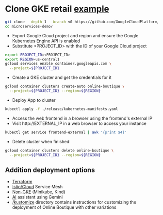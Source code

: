 # Clone GKE retail [example](https://github.com/aws-containers/retail-store-sample-app/blob/main/README.md)
```bash
git clone --depth 1 --branch v0 https://github.com/GoogleCloudPlatform/microservices-demo.git
cd microservices-demo/
```
- Export Google Cloud project and region and ensure the Google Kubernetes Engine API is enabled
- Substitute <PROJECT_ID> with the ID of your Google Cloud project
```bash
export PROJECT_ID=<PROJECT_ID>
export REGION=us-central1
gcloud services enable container.googleapis.com \
  --project=${PROJECT_ID}
```
- Create a GKE cluster and get the credentials for it
```bash
gcloud container clusters create-auto online-boutique \
  --project=${PROJECT_ID} --region=${REGION}
```
- Deploy App to cluster
```bash
kubectl apply -f ./release/kubernetes-manifests.yaml
```
- Access the web frontend in a browser using the frontend's external IP
- Visit http://EXTERNAL_IP in a web browser to access your instance
```bash
kubectl get service frontend-external | awk '{print $4}'
```
- Delete cluster when finished
```bash
gcloud container clusters delete online-boutique \
  --project=${PROJECT_ID} --region=${REGION}
```
## Addition deployment options
 - [Terraform](https://github.com/GoogleCloudPlatform/microservices-demo/blob/main/terraform)
 - [Istio/Cloud](https://github.com/GoogleCloudPlatform/microservices-demo/blob/main/kustomize/components/service-mesh-istio/README.md) Service Mesh
 - [Non-GKE](https://github.com/GoogleCloudPlatform/microservices-demo/blob/main/docs/development-guide.md) (Minikube, Kind)
 - [AI](https://github.com/GoogleCloudPlatform/microservices-demo/blob/main/kustomize/components/shopping-assistant/README.md) assistant using Gemini
 - [/kustomize](https://github.com/GoogleCloudPlatform/microservices-demo/tree/main/kustomize) directory contains instructions for customizing the deployment of Online Boutique with other variations


  
